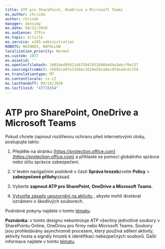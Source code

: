 ```yaml
---
title: ATP pro SharePoint, OneDrive a Microsoft Teams
ms.author: chrisda
author: chrisda
manager: dansimp
ms.date: 04/21/2020
ms.audience: ITPro
ms.topic: article
ms.service: o365-administration
ROBOTS: NOINDEX, NOFOLLOW
localization_priority: Normal
ms.custom: 1037
ms.assetid: ''
ms.openlocfilehash: 3d02ded959114675847831690b4d4a3ebcf0e137
ms.sourcegitcommit: c6692ce0fa1358ec3529e59ca0ecdfdea4cdc759
ms.translationtype: MT
ms.contentlocale: cs-CZ
ms.lasthandoff: 09/14/2020
ms.locfileid: "47715554"
---
```

# <a name="atp-for-sharepoint-onedrive-and-microsoft-teams"></a>ATP pro SharePoint, OneDrive a Microsoft Teams

Pokud chcete zapnout rozšířenou ochranu před internetovými útoky, postupujte takto:

1. Přejděte na stránku [https://protection.office.com](https://protection.office.com) a přihlaste se pomocí globálního správce nebo účtu správce zabezpečení.

2. V levém navigačním podokně v části **Správa hrozeb**zvolte **Policy** \> **zabezpečené přílohy**zásad.

3. Vyberte **zapnout ATP pro SharePoint, OneDrive a Microsoft Teams**.

4. [Vytvořte zásady upozornění na aktivitu](https://docs.microsoft.com/microsoft-365/compliance/create-activity-alerts) , abyste mohli dostávat oznámení o škodlivých souborech.

Podrobné pokyny najdete v tomto [tématu](https://docs.microsoft.com/microsoft-365/security/office-365-security/turn-on-atp-for-spo-odb-and-teams).

**Poznámka**: v tomto designu nekontroluje ATP všechny jednotlivé soubory v SharePointu Online, OneDrivu pro firmy nebo Microsoft Teams. Soubory jsou prohledávány asynchronně procesem, který používá sdílení aktivity, aktivity hosta a signály hrozeb k identifikaci nebezpečných souborů. Další informace najdete v tomto [tématu](https://docs.microsoft.com/microsoft-365/security/office-365-security/atp-for-spo-odb-and-teams).
